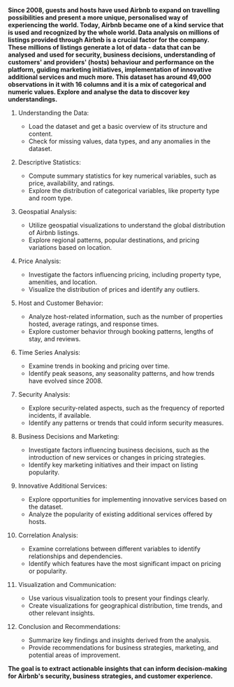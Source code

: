 **Since 2008, guests and hosts have used Airbnb to expand on travelling possibilities and present a more unique, personalised way of experiencing the world. Today, Airbnb became one of a kind service that is used and recognized by the whole world. Data analysis on millions of listings provided through Airbnb is a crucial factor for the company. These millions of listings generate a lot of data - data that can be analysed and used for security, business decisions, understanding of customers' and providers' (hosts) behaviour and performance on the platform, guiding marketing initiatives, implementation of innovative additional services and much more. This dataset has around 49,000 observations in it with 16 columns and it is a mix of categorical and numeric values. Explore and analyse the data to discover key understandings.**

1. Understanding the Data:

    * Load the dataset and get a basic overview of its structure and content.
    * Check for missing values, data types, and any anomalies in the dataset.

2. Descriptive Statistics:

    * Compute summary statistics for key numerical variables, such as price, availability, and ratings.
    * Explore the distribution of categorical variables, like property type and room type.

3. Geospatial Analysis:

    * Utilize geospatial visualizations to understand the global distribution of Airbnb listings.
    * Explore regional patterns, popular destinations, and pricing variations based on location.

4. Price Analysis:

    * Investigate the factors influencing pricing, including property type, amenities, and location.
    * Visualize the distribution of prices and identify any outliers.

5. Host and Customer Behavior:

    * Analyze host-related information, such as the number of properties hosted, average ratings, and response times.
    * Explore customer behavior through booking patterns, lengths of stay, and reviews.

6. Time Series Analysis:

   * Examine trends in booking and pricing over time.
   * Identify peak seasons, any seasonality patterns, and how trends have evolved since 2008.

7. Security Analysis:

    * Explore security-related aspects, such as the frequency of reported incidents, if available.
    * Identify any patterns or trends that could inform security measures.

8. Business Decisions and Marketing:

    * Investigate factors influencing business decisions, such as the introduction of new services or changes in pricing strategies.
    * Identify key marketing initiatives and their impact on listing popularity.

9. Innovative Additional Services:

    * Explore opportunities for implementing innovative services based on the dataset.
    * Analyze the popularity of existing additional services offered by hosts.

10. Correlation Analysis:

    * Examine correlations between different variables to identify relationships and dependencies.
    * Identify which features have the most significant impact on pricing or popularity.

11. Visualization and Communication:

    * Use various visualization tools to present your findings clearly.
    * Create visualizations for geographical distribution, time trends, and other relevant insights.

12. Conclusion and Recommendations:

    * Summarize key findings and insights derived from the analysis.
    * Provide recommendations for business strategies, marketing, and potential areas of improvement.



**The goal is to extract actionable insights that can inform decision-making for Airbnb's security, business strategies, and customer experience.**